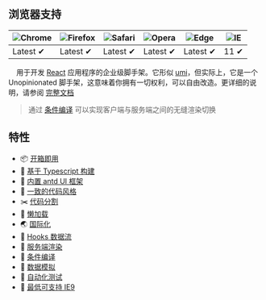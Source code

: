 ## 浏览器支持

| ![Chrome](https://raw.github.com/alrra/browser-logos/master/src/chrome/chrome_48x48.png) | ![Firefox](https://raw.github.com/alrra/browser-logos/master/src/firefox/firefox_48x48.png) | ![Safari](https://raw.github.com/alrra/browser-logos/master/src/safari/safari_48x48.png) | ![Opera](https://raw.github.com/alrra/browser-logos/master/src/opera/opera_48x48.png) | ![Edge](https://raw.github.com/alrra/browser-logos/master/src/edge/edge_48x48.png) | ![IE](https://raw.github.com/alrra/browser-logos/master/src/archive/internet-explorer_9-11/internet-explorer_9-11_48x48.png) |
| --- | --- | --- | --- | --- | --- |
| Latest ✔ | Latest ✔ | Latest ✔ | Latest ✔ | Latest ✔ | 11 ✔ |

&nbsp;&nbsp;&nbsp;&nbsp;用于开发 [React](https://www.reactjs.org/) 应用程序的企业级脚手架。它形似 [umi](https://umijs.org)，但实际上，它是一个 Unopinionated 脚手架，这意味着你拥有一切权利，可以自由改造。更详细的说明，请参阅 [完整文档](docs/README.md)

> 通过 [条件编译](docs/conditional-compile.md) 可以实现客户端与服务端之间的无缝渲染切换

## 特性

- 📦 [开箱即用](docs/getting-started.md)
- 🌳 [基于 Typescript 构建](http://www.typescriptlang.org/)
- 🌷 [内置 antd UI 框架](https://ant.design/)
- 🌹 [一致的代码风格](docs/code-style.md)
- ✂️ [代码分割](docs/code-splitting.md)
- 🚀 [懒加载](docs/lazy-loading.md)
- 🌏 [国际化](docs/i18n.md)
- 🍔 [Hooks 数据流](docs/hooks.md)
- 🎯 [服务端渲染](docs/ssr.md)
- 💎 [条件编译](docs/conditional-compile.md)
- 🌟 [数据模拟](docs/mock.md)
- 🐛 [自动化测试](docs/testing.md)
- 📌 [最低可支持 IE9](docs/compat.md)
